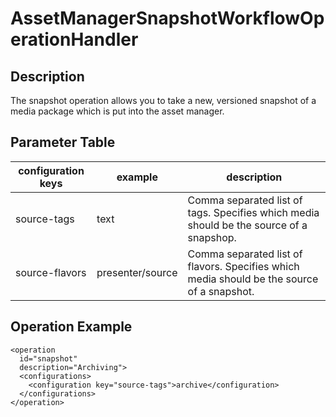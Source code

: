 AssetManagerSnapshotWorkflowOperationHandler
============================================

Description
-----------

The snapshot operation allows you to take a new, versioned snapshot of a media package which is put into the asset
manager.


Parameter Table
---------------

|configuration keys|example         |description|
|------------------|----------------|-----------|
|source-tags       |text            |Comma separated list of tags. Specifies which media should be the source of a snapshop.|
|source-flavors    |presenter/source|Comma separated list of flavors. Specifies which media should be the source of a snapshot.|


Operation Example
-----------------

    <operation
      id="snapshot"
      description="Archiving">
      <configurations>
        <configuration key="source-tags">archive</configuration>
      </configurations>
    </operation>
